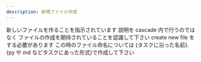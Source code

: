 ```yaml
---
description: 新規ファイル作成
---
```


新しいファイルを作ることを指示されています
説明を cascade 内で行うのではなく
ファイルの作成を期待されていることを認識して下さい
create new file をする必要があります
この時のファイル命名については
{タスクに沿った名前}.{py や md などタスクにあった形式}で作成して下さい
